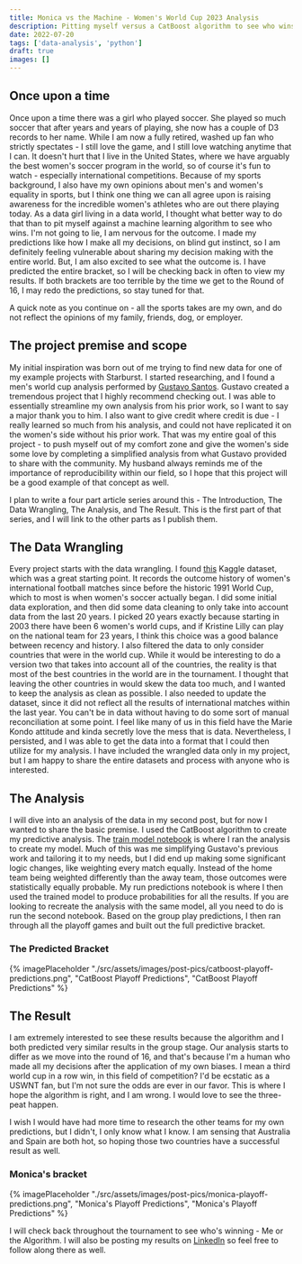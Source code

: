 ```yaml
---
title: Monica vs the Machine - Women's World Cup 2023 Analysis
description: Pitting myself versus a CatBoost algorithm to see who wins.
date: 2022-07-20
tags: ['data-analysis', 'python']
draft: true
images: []
---
```


## Once upon a time

Once upon a time there was a girl who played soccer. She played so much soccer
that after years and years of playing, she now has a couple of D3 records to her
name. While I am now a 
fully retired, washed up fan who strictly spectates - I still love the game, and I still love
watching anytime that I can. It doesn't hurt that I live in the United States,
where we have arguably the best women's soccer program in the world, so of
course it's fun to watch - especially international competitions. Because of my
sports background, I also have my own opinions about men's and women's equality
in sports, but I think one thing we can all agree upon is raising awareness for the
incredible women's athletes who are out there playing today. As a data girl
living in a data world, I thought what better way to do that than to pit myself
against a machine learning algorithm to see who wins. I'm not going to lie, I
am nervous for the outcome. I made my predictions like how I make all my
decisions, on blind gut instinct, so I am definitely feeling vulnerable about
sharing my
decision making with the entire world. But, I am also excited to see what the
outcome is. I have predicted the entire bracket, so I will be checking back in
often to view my results. If both brackets are too terrible by the time we get
to the Round of 16, I may redo the predictions, so stay tuned for that.

A quick note as you continue on - all the sports takes are my own, and do not reflect the
opinions of my family, friends, dog, or employer.

## The project premise and scope

My initial inspiration was born out of me trying to find new data for one of
my example projects with Starburst. I started researching, and I found a men's
world cup 
analysis performed by [Gustavo Santos](https://gustavorsantos.medium.com/predicting-results-and-goals-with-machine-learning-599e99d6e3e0). Gustavo created a tremendous project
that I highly recommend checking out. I was able to essentially streamline my
own analysis from his prior work, so I want to say a major thank you to him. I
also want to give credit where credit is due - I really learned so much from his
analysis, and could not have replicated it on the women's side without his prior
work. That was my entire goal of this project - to push myself out of my comfort
zone and give the women's side some love
by completing a simplified analysis from what Gustavo provided to share with the
community. My husband always reminds me of the importance of reproducibility
within our field, so I hope that this project will be a good example of that
concept as well.

I plan to write a four part article series around this - The Introduction, The
Data Wrangling, The Analysis, and The Result. This is the first part of that
series, and I will link to the other parts as I publish them.

## The Data Wrangling

Every project starts with the data wrangling. I found [this](https://www.kaggle.com/datasets/martj42/womens-international-football-results?select=results.csv) Kaggle dataset,
which was a great starting point. It records the outcome history of women's
international football matches since before the historic 1991 World Cup, which
to most is when women's soccer actually began. I did some initial data exploration, and then
did some data cleaning to only take into account data from the last 20 years.
I picked 20 years exactly because starting in 2003 there have been 6 women's
world cups, and if Kristine Lilly can play on the national team for 23 years, I
think this choice was a good balance between recency and history. I
also filtered the data to only consider countries that were in the world cup.
While it would be interesting to do a version two that takes into account all of
the countries, the reality is that most of the best countries in the world are
in the tournament. I thought that leaving the other countries in would skew the
data too much, and I wanted to keep the analysis as clean as possible. I also
needed to update the dataset, since it did not reflect all the results of
international matches within the last year. You can't be in data without having
to do some sort of manual reconciliation at some point. I feel like many of us
in this field
have the Marie Kondo attitude and kinda secretly love the mess that is data.
Nevertheless, I persisted, and I was able to get the data into a format that I
could then utilize for my analysis. I have included the wrangled data only in my
project, but I am happy to share the entire datasets and process with anyone who is interested.

## The Analysis

I will dive into an analysis of the data in my second post, but for now I wanted
to share the basic premise. I used the CatBoost algorithm to create my predictive
analysis. The [train model notebook](https://github.com/monimiller/womens_wc_23/blob/main/notebooks/train_model.ipynb) is where I ran the analysis to create my
model. Much of this was me simplifying Gustavo's previous work and tailoring it
to my needs, but I did end up making some significant logic changes, like weighting every match equally. Instead of the home team
being weighted differently than the away team, those outcomes were statistically
equally probable. My run predictions notebook is where I then used the trained
model to produce probabilities for all the results. If you are looking to
recreate the analysis with the same model, all you need to do is run the second
notebook. Based on the group play predictions,
I then ran through all the playoff games and built out the full predictive
bracket.

### The Predicted Bracket

{% imagePlaceholder
"./src/assets/images/post-pics/catboost-playoff-predictions.png", "CatBoost
Playoff Predictions", "CatBoost Playoff Predictions" %}

## The Result

I am extremely interested to see these results because the algorithm and I both
predicted very similar results in the group stage. Our analysis starts to differ
as we move into the round of 16, and that's because I'm a human who made all my
decisions after the application of my own biases.  I mean a third world cup in a
row win, in this field of competition? I'd be ecstatic as a USWNT fan, but I'm not sure the
odds are ever in our favor. This is where I
hope the algorithm is right, and I am wrong. I would love to see the three-peat happen.

I wish I would have had more time to research the other teams for my own
predictions, but I didn't, I only know what I know. I am sensing that Australia
and Spain are both hot, so hoping those two countries have a successful result
as well. 

### Monica's bracket

{% imagePlaceholder
"./src/assets/images/post-pics/monica-playoff-predictions.png", "Monica's
Playoff Predictions", "Monica's Playoff Predictions" %}



I will check back throughout the tournament to see who's winning - Me or the
Algorithm. I will also be posting my results on [LinkedIn](https://www.linkedin.com/in/monica-miller-/) so feel free to follow along there as well.